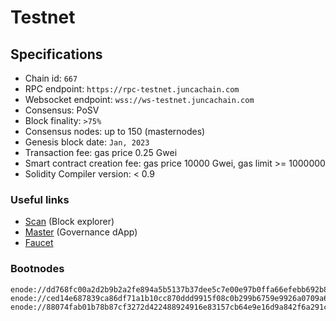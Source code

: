 # Testnet


## Specifications

- Chain id: `667`
- RPC endpoint: `https://rpc-testnet.juncachain.com`
- Websocket endpoint: `wss://ws-testnet.juncachain.com`
- Consensus: PoSV
- Block finality: `>75%`
- Consensus nodes: up to 150 (masternodes)
- Genesis block date: `Jan, 2023`
- Transaction fee: gas price 0.25 Gwei
- Smart contract creation fee: gas price 10000 Gwei, gas limit >= 1000000
- Solidity Compiler version: < 0.9

### Useful links

- [Scan](https://scan-testnet.juncachain.com) (Block explorer)
- [Master](https://master-testnet.juncachain.com) (Governance dApp)
- [Faucet](https://faucet-testnet.juncachain.com)

### Bootnodes

```
enode://dd768fc00a2d2b9b2a2fe894a5b5137b37dee5c7e00e97b0ffa66efebb692b8fc9b6fec9ad13c346b0a895f33173ec15244e5319d9ae0d4638a31a062fba830c@18.182.134.146:30303
enode://ced14e687839ca86df71a1b10cc870ddd9915f08c0b299b6759e9926a0709a694b1d2f277106fd3d5f40d271c12c4067d85d8b1c2a0397d42a83ca915c00a38c@34.209.223.28:30303
enode://88074fab01b78b87cf3272d422488924916e83157cb64e9e16d9a842f6a291c2c2d13d36bdc6ce01f6e14873548bb914ce7d6c1c0dbb59a92877a02e66139642@52.209.146.144:30303
```

